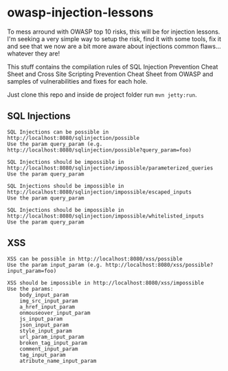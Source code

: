 # owasp-injection-lessons
To mess arround with OWASP top 10 risks, this will be for injection lessons. I'm seeking a very simple way to setup the risk, find it with some tools, fix it and see that we now are a bit more aware about injections common flaws... whatever they are!

This stuff contains the compilation rules of SQL Injection Prevention Cheat Sheet and Cross Site Scripting Prevention Cheat Sheet from OWASP and samples of vulnerabilities and fixes for each hole.

Just clone this repo and inside de project folder run `mvn jetty:run`.

## SQL Injections

	SQL Injections can be possible in http://localhost:8080/sqlinjection/possible
	Use the param query_param (e.g. http://localhost:8080/sqlinjection/possible?query_param=foo)
	
	SQL Injections should be impossible in http://localhost:8080/sqlinjection/impossible/parameterized_queries
	Use the param query_param

	SQL Injections should be impossible in http://localhost:8080/sqlinjection/impossible/escaped_inputs
	Use the param query_param

	SQL Injections should be impossible in http://localhost:8080/sqlinjection/impossible/whitelisted_inputs
	Use the param query_param
	
## XSS

	XSS can be possible in http://localhost:8080/xss/possible
	Use the param input_param (e.g. http://localhost:8080/xss/possible?input_param=foo)
	
	XSS should be impossible in http://localhost:8080/xss/impossible
	Use the params:
		body_input_param
		img_src_input_param
		a_href_input_param
		onmouseover_input_param
		js_input_param
		json_input_param
		style_input_param
		url_param_input_param
		broken_tag_input_param
		comment_input_param
		tag_input_param
		atribute_name_input_param
		
